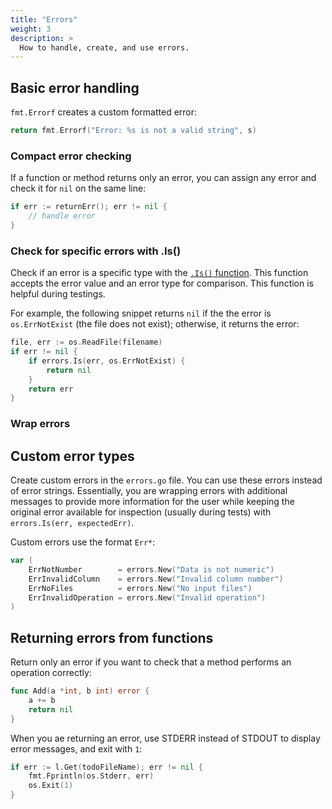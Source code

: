 ```yaml
---
title: "Errors"
weight: 3
description: >
  How to handle, create, and use errors.
---
```


## Basic error handling

`fmt.Errorf` creates a custom formatted error:
```go
return fmt.Errorf("Error: %s is not a valid string", s)
```

### Compact error checking

If a function or method returns only an error, you can assign any error and check it for `nil` on the same line:
```go
if err := returnErr(); err != nil {
    // handle error
}
```

### Check for specific errors with .Is()

Check if an error is a specific type with the [`.Is()` function](https://pkg.go.dev/errors#Is). This function accepts the error value and an error type for comparison. This function is helpful during testings.

For example, the following snippet returns `nil` if the the error is `os.ErrNotExist` (the file does not exist); otherwise, it returns the error:
```go
file, err := os.ReadFile(filename)
if err != nil {
    if errors.Is(err, os.ErrNotExist) {
        return nil
    }
    return err
}
```

### Wrap errors

## Custom error types

Create custom errors in the `errors.go` file. You can use these errors instead of error strings. Essentially, you are wrapping errors with additional messages to provide more information for the user while keeping the original error available for inspection (usually during tests) with `errors.Is(err, expectedErr)`.

Custom errors use the format `Err*`:
```go
var (
    ErrNotNumber        = errors.New("Data is not numeric")
    ErrInvalidColumn    = errors.New("Invalid column number")
    ErrNoFiles          = errors.New("No input files")
    ErrInvalidOperation = errors.New("Invalid operation")
)
```

## Returning errors from functions

Return only an error if you want to check that a method performs an operation correctly:

```go
func Add(a *int, b int) error {
    a += b
    return nil
}
```
When you ae returning an error, use STDERR instead of STDOUT to display error messages, and exit with `1`:
```go
if err := l.Get(todoFileName); err != nil {
    fmt.Fprintln(os.Stderr, err)
    os.Exit(1)
}
```
